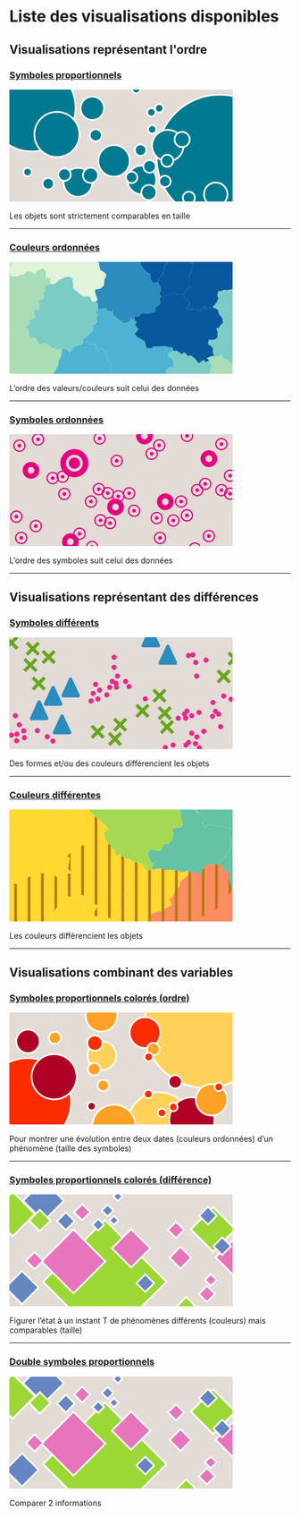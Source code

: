 # Liste des visualisations disponibles


## **Visualisations représentant l'ordre**

### [Symboles proportionnels](symboles-proportionnels)
[![image viz](./assets/large-1.svg)](symboles-proportionnels)

Les objets sont strictement comparables en taille

***

### [Couleurs ordonnées](couleurs-ordonnees)
[![image viz](./assets/large-2.svg)](couleurs-ordonnees)

L’ordre des valeurs/couleurs suit celui des données

***

### [Symboles ordonnées](symboles-ordonnes)
[![image viz](./assets/large-5.svg)](symboles-ordonnes)

L’ordre des symboles suit celui des données

***
## **Visualisations représentant des différences**

### [Symboles différents](symboles-differents)
[![image viz](./assets/large-3.svg)](symboles-differents)

Des formes et/ou des couleurs différencient les objets

***

### [Couleurs différentes](couleurs-differentes)
[![image viz](./assets/large-4.svg)](couleurs-differentes)

Les couleurs différencient les objets

***
## **Visualisations combinant des variables**

### [Symboles proportionnels colorés (ordre)](symboles-proportionnels-colores-ordre)
[![image viz](./assets/large-6.svg)](symboles-proportionnels-colores-ordre)

Pour montrer une évolution entre deux dates (couleurs ordonnées) d’un phénomène (taille des symboles)

***

### [Symboles proportionnels colorés (différence)](symboles-proportionnels-colores-difference)
[![image viz](./assets/large-7.svg)](symboles-proportionnels-colores-difference)

Figurer l’état à un instant T de phénomènes différents (couleurs) mais comparables (taille)

***

### [Double symboles proportionnels](double-symboles-proportionnels)
[![image viz](./assets/large-7.svg)](double-symboles-proportionnels)

Comparer 2 informations
